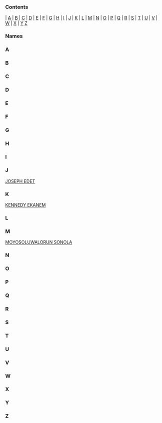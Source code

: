 
### **Contents**

| [A](#a) | [B](#b) | [C](#c) | [D](#d) | [E](#e)
| [F](#f) | [G](#g) | [H](#h) | [I](#i) | [J](#j) 
| [K](#k) | [L](#l) | [M](#m) | [N](#n) | [O](#o) 
| [P](#p) | [Q](#q) | [R](#r) | [S](#s) | [T](#t) 
| [U](#u) | [V](#v) | [W](#w) | [X](#x) | [Y](#y) 
[Z](#z) 

### **Names**

### **A**

### **B**

### **C**

### **D**

### **E**

### **F**

### **G**

### **H**

### **I**

### **J**
[JOSEPH EDET](https://github.com/Joebasshd)
### **K**
[KENNEDY EKANEM](https://github.com/KenEkanem)
### **L**

### **M**
[MOYOSOLUWALORUN SONOLA](https://github.com/SonolaMoyo)

### **N**

### **O**

### **P**

### **Q**

### **R**

### **S**

### **T**

### **U**

### **V**

### **W**

### **X**

### **Y**

### **Z**
